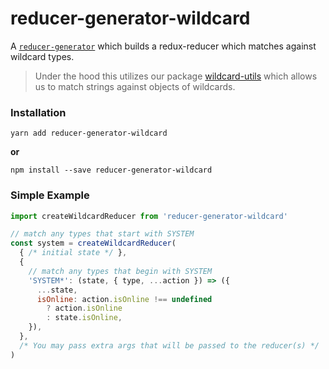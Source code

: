# reducer-generator-wildcard

A [`reducer-generator`](https://github.com/search?utf8=%E2%9C%93&q=topic%3Areducer-generator&type=Repositories) 
which builds a redux-reducer which matches against wildcard types.

> Under the hood this utilizes our package [wildcard-utils](https://github.com/Dash-OS/wildcard-utils) which 
> allows us to match strings against objects of wildcards.

### Installation

```
yarn add reducer-generator-wildcard
```

**or**

```
npm install --save reducer-generator-wildcard
```

### Simple Example

```js
import createWildcardReducer from 'reducer-generator-wildcard'

// match any types that start with SYSTEM
const system = createWildcardReducer(
  { /* initial state */ }, 
  {
    // match any types that begin with SYSTEM
    'SYSTEM*': (state, { type, ...action }) => ({
      ...state,
      isOnline: action.isOnline !== undefined
        ? action.isOnline
        : state.isOnline,
    }),
  },
  /* You may pass extra args that will be passed to the reducer(s) */
)
```